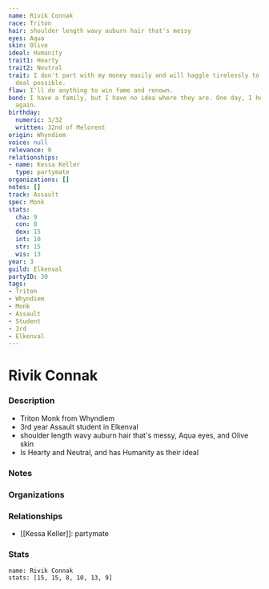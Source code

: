 ```yaml
---
name: Rivik Connak
race: Triton
hair: shoulder length wavy auburn hair that's messy
eyes: Aqua
skin: Olive
ideal: Humanity
trait1: Hearty
trait2: Neutral
trait: I don't part with my money easily and will haggle tirelessly to get the best
  deal possible.
flaw: I'll do anything to win fame and renown.
bond: I have a family, but I have no idea where they are. One day, I hope to see them
  again.
birthday:
  numeric: 3/32
  written: 32nd of Melorent
origin: Whyndiem
voice: null
relevance: 0
relationships:
- name: Kessa Keller
  type: partymate
organizations: []
notes: []
track: Assault
spec: Monk
stats:
  cha: 9
  con: 8
  dex: 15
  int: 10
  str: 15
  wis: 13
year: 3
guild: Elkenval
partyID: 30
tags:
- Triton
- Whyndiem
- Monk
- Assault
- Student
- 3rd
- Elkenval
---
```

# Rivik Connak
### Description
- Triton Monk from Whyndiem
- 3rd year Assault student in Elkenval
- shoulder length wavy auburn hair that's messy, Aqua eyes, and Olive skin
- Is Hearty and Neutral, and has Humanity as their ideal

### Notes

### Organizations

### Relationships
- [[Kessa Keller]]: partymate

### Stats
```statblock
name: Rivik Connak
stats: [15, 15, 8, 10, 13, 9]
```